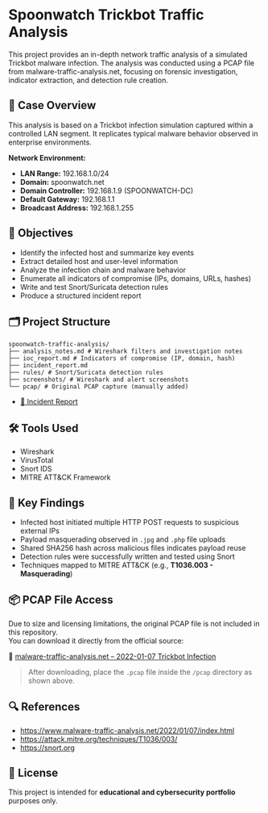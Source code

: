 # Spoonwatch Trickbot Traffic Analysis

This project provides an in-depth network traffic analysis of a simulated Trickbot malware infection. The analysis was conducted using a PCAP file from malware-traffic-analysis.net, focusing on forensic investigation, indicator extraction, and detection rule creation.


## 📁 Case Overview

This analysis is based on a Trickbot infection simulation captured within a controlled LAN segment. It replicates typical malware behavior observed in enterprise environments.

**Network Environment:**
- **LAN Range:** 192.168.1.0/24  
- **Domain:** spoonwatch.net  
- **Domain Controller:** 192.168.1.9 (SPOONWATCH-DC)  
- **Default Gateway:** 192.168.1.1  
- **Broadcast Address:** 192.168.1.255  


## 🎯 Objectives

- Identify the infected host and summarize key events
- Extract detailed host and user-level information
- Analyze the infection chain and malware behavior
- Enumerate all indicators of compromise (IPs, domains, URLs, hashes)
- Write and test Snort/Suricata detection rules
- Produce a structured incident report


## 🗂️ Project Structure

```
spoonwatch-traffic-analysis/
├── analysis_notes.md # Wireshark filters and investigation notes
├── ioc_report.md # Indicators of compromise (IP, domain, hash)
├── incident_report.md
├── rules/ # Snort/Suricata detection rules
├── screenshots/ # Wireshark and alert screenshots
└── pcap/ # Original PCAP capture (manually added)
```
- [📝 Incident Report](./spoonwatch-traffic-analysis/incident_report.md)


## 🛠️ Tools Used

- Wireshark  
- VirusTotal  
- Snort IDS  
- MITRE ATT&CK Framework  


## 🔑 Key Findings

- Infected host initiated multiple HTTP POST requests to suspicious external IPs
- Payload masquerading observed in `.jpg` and `.php` file uploads
- Shared SHA256 hash across malicious files indicates payload reuse
- Detection rules were successfully written and tested using Snort
- Techniques mapped to MITRE ATT&CK (e.g., **T1036.003 - Masquerading**)


## 📦 PCAP File Access

Due to size and licensing limitations, the original PCAP file is not included in this repository.  
You can download it directly from the official source:

🔗 [malware-traffic-analysis.net – 2022-01-07 Trickbot Infection](https://www.malware-traffic-analysis.net/2022/01/07/index.html)

> After downloading, place the `.pcap` file inside the `/pcap` directory as shown above.


## 🔍 References

- https://www.malware-traffic-analysis.net/2022/01/07/index.html  
- https://attack.mitre.org/techniques/T1036/003/  
- https://snort.org  


## 📘 License

This project is intended for **educational and cybersecurity portfolio** purposes only.
